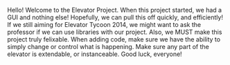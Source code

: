 Hello! Welcome to the Elevator Project. When this project started, we had a GUI and nothing else! Hopefully, we can pull this off quickly, and efficiently! If we still aiming for Elevator Tycoon 2014, we might want to ask the professor if we can use libraries with our project. Also, we MUST make this project truly felixable. When adding code, make sure we have the ability to simply change or control what is happening. Make sure any part of the elevator is extendable, or instanceable.
Good luck, everyone!